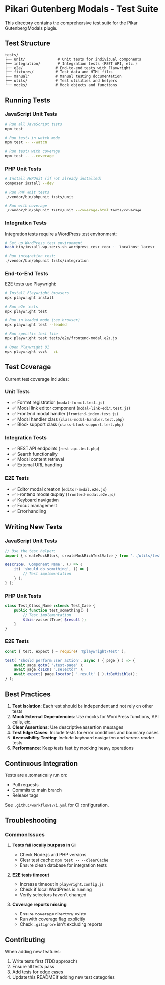 # Pikari Gutenberg Modals - Test Suite

This directory contains the comprehensive test suite for the Pikari Gutenberg Modals plugin.

## Test Structure

```
tests/
├── unit/               # Unit tests for individual components
├── integration/        # Integration tests (REST API, etc.)
├── e2e/               # End-to-end tests with Playwright
├── fixtures/          # Test data and HTML files
├── manual/            # Manual testing documentation
├── utils/             # Test utilities and helpers
└── mocks/             # Mock objects and functions
```

## Running Tests

### JavaScript Unit Tests

```bash
# Run all JavaScript tests
npm test

# Run tests in watch mode
npm test -- --watch

# Run tests with coverage
npm test -- --coverage
```

### PHP Unit Tests

```bash
# Install PHPUnit (if not already installed)
composer install --dev

# Run PHP unit tests
./vendor/bin/phpunit tests/unit

# Run with coverage
./vendor/bin/phpunit tests/unit --coverage-html tests/coverage
```

### Integration Tests

Integration tests require a WordPress test environment:

```bash
# Set up WordPress test environment
bash bin/install-wp-tests.sh wordpress_test root '' localhost latest

# Run integration tests
./vendor/bin/phpunit tests/integration
```

### End-to-End Tests

E2E tests use Playwright:

```bash
# Install Playwright browsers
npx playwright install

# Run e2e tests
npx playwright test

# Run in headed mode (see browser)
npx playwright test --headed

# Run specific test file
npx playwright test tests/e2e/frontend-modal.e2e.js

# Open Playwright UI
npx playwright test --ui
```

## Test Coverage

Current test coverage includes:

### Unit Tests
- ✅ Format registration (`modal-format.test.js`)
- ✅ Modal link editor component (`modal-link-edit.test.js`)
- ✅ Frontend modal handler (`frontend-index.test.js`)
- ✅ Modal handler class (`class-modal-handler.test.php`)
- ✅ Block support class (`class-block-support.test.php`)

### Integration Tests
- ✅ REST API endpoints (`rest-api.test.php`)
- ✅ Search functionality
- ✅ Modal content retrieval
- ✅ External URL handling

### E2E Tests
- ✅ Editor modal creation (`editor-modal.e2e.js`)
- ✅ Frontend modal display (`frontend-modal.e2e.js`)
- ✅ Keyboard navigation
- ✅ Focus management
- ✅ Error handling

## Writing New Tests

### JavaScript Unit Tests

```javascript
// Use the test helpers
import { createMockBlock, createMockRichTextValue } from '../utils/test-helpers';

describe( 'Component Name', () => {
	it( 'should do something', () => {
		// Test implementation
	} );
} );
```

### PHP Unit Tests

```php
class Test_Class_Name extends Test_Case {
    public function test_something() {
        // Test implementation
        $this->assertTrue( $result );
    }
}
```

### E2E Tests

```javascript
const { test, expect } = require( '@playwright/test' );

test( 'should perform user action', async ( { page } ) => {
	await page.goto( '/test-page' );
	await page.click( '.selector' );
	await expect( page.locator( '.result' ) ).toBeVisible();
} );
```

## Best Practices

1. **Test Isolation**: Each test should be independent and not rely on other tests
2. **Mock External Dependencies**: Use mocks for WordPress functions, API calls, etc.
3. **Clear Assertions**: Use descriptive assertion messages
4. **Test Edge Cases**: Include tests for error conditions and boundary cases
5. **Accessibility Testing**: Include keyboard navigation and screen reader tests
6. **Performance**: Keep tests fast by mocking heavy operations

## Continuous Integration

Tests are automatically run on:
- Pull requests
- Commits to main branch
- Release tags

See `.github/workflows/ci.yml` for CI configuration.

## Troubleshooting

### Common Issues

1. **Tests fail locally but pass in CI**
   - Check Node.js and PHP versions
   - Clear test cache: `npm test -- --clearCache`
   - Ensure clean database for integration tests

2. **E2E tests timeout**
   - Increase timeout in `playwright.config.js`
   - Check if local WordPress is running
   - Verify selectors haven't changed

3. **Coverage reports missing**
   - Ensure coverage directory exists
   - Run with coverage flag explicitly
   - Check `.gitignore` isn't excluding reports

## Contributing

When adding new features:
1. Write tests first (TDD approach)
2. Ensure all tests pass
3. Add tests for edge cases
4. Update this README if adding new test categories